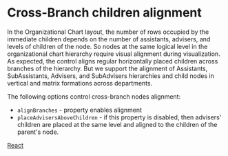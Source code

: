 # Cross-Branch children alignment
In the Organizational Chart layout, the number of rows occupied by the immediate children depends on the number of assistants, advisers, and levels of children of the node. So nodes at the same logical level in the organizational chart hierarchy require visual alignment during visualization.
As expected, the control aligns regular horizontally placed children across branches of the hierarchy. But we support the alignment of Assistants, SubAssistants, Advisers, and SubAdvisers hierarchies and child nodes in vertical and matrix formations across departments.

The following options control cross-branch nodes alignment:
* `alignBranches` - property enables alignment
* `placeAdvisersAboveChildren` - if this property is disabled, then advisers' children are placed at the same level and aligned to the children of the parent's node.

[React](../src/Samples/CrossBranchAlignment.jsx)


